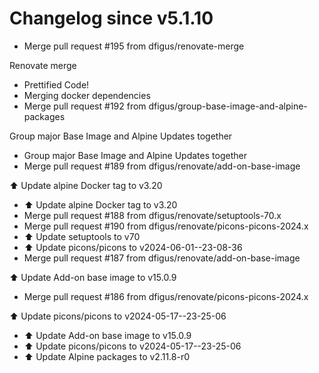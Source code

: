 # Changelog since v5.1.10
- Merge pull request #195 from dfigus/renovate-merge

Renovate merge 
- Prettified Code! 
- Merging docker dependencies 
- Merge pull request #192 from dfigus/group-base-image-and-alpine-packages

Group major Base Image and Alpine Updates together 
- Group major Base Image and Alpine Updates together 
- Merge pull request #189 from dfigus/renovate/add-on-base-image

⬆️ Update alpine Docker tag to v3.20 
- ⬆️ Update alpine Docker tag to v3.20 
- Merge pull request #188 from dfigus/renovate/setuptools-70.x 
- Merge pull request #190 from dfigus/renovate/picons-picons-2024.x 
- ⬆️ Update setuptools to v70 
- ⬆️ Update picons/picons to v2024-06-01--23-08-36 
- Merge pull request #187 from dfigus/renovate/add-on-base-image

⬆️ Update Add-on base image to v15.0.9 
- Merge pull request #186 from dfigus/renovate/picons-picons-2024.x

⬆️ Update picons/picons to v2024-05-17--23-25-06 
- ⬆️ Update Add-on base image to v15.0.9 
- ⬆️ Update picons/picons to v2024-05-17--23-25-06 
- ⬆️ Update Alpine packages to v2.11.8-r0 
